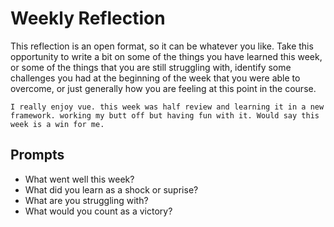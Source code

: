 # Weekly Reflection
This reflection is an open format, so it can be whatever you like. Take this opportunity to write a bit on some of the things you have learned this week, or some of the things that you are still struggling with, identify some challenges you had at the beginning of the week that you were able to overcome, or just generally how you are feeling at this point in the course.


```
I really enjoy vue. this week was half review and learning it in a new framework. working my butt off but having fun with it. Would say this week is a win for me.

```

## Prompts
- What went well this week?
- What did you learn as a shock or suprise?
- What are you struggling with?
- What would you count as a victory?